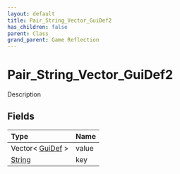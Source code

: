 ```yaml
---
layout: default
title: Pair_String_Vector_GuiDef2
has_children: false
parent: Class
grand_parent: Game Reflection
---
```

# Pair_String_Vector_GuiDef2
Description 

## Fields

| Type | Name |
|:-------------|:--------------|
| Vector< [GuiDef](/docs/game-reflection/classes/gui_def) > | value |
| [String](/docs/game-reflection/components/string) | key |

